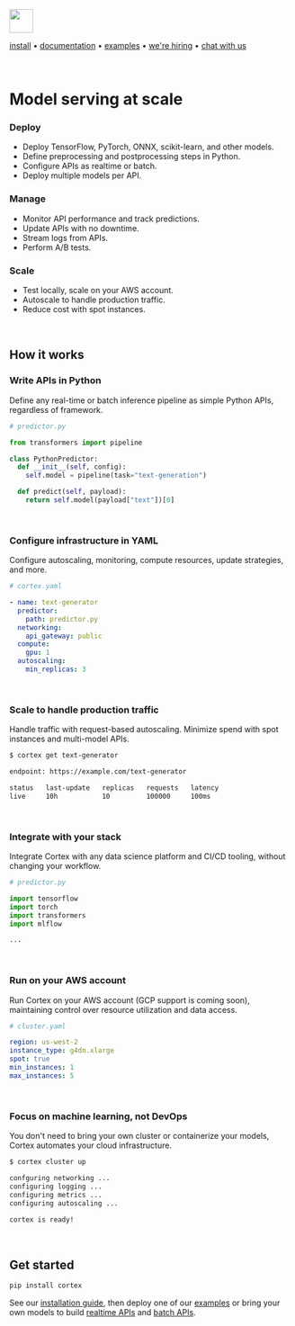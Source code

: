 <!-- Delete on release branches -->
<img src='https://s3-us-west-2.amazonaws.com/cortex-public/logo.png' height='42'>

<br>

<!-- Delete on release branches -->
<!-- CORTEX_VERSION_README_MINOR -->

[install](https://docs.cortex.dev/install) • [documentation](https://docs.cortex.dev) • [examples](https://github.com/cortexlabs/cortex/tree/0.21/examples) • [we're hiring](https://angel.co/cortex-labs-inc/jobs) • [chat with us](https://gitter.im/cortexlabs/cortex)

<br>

# Model serving at scale

### Deploy

* Deploy TensorFlow, PyTorch, ONNX, scikit-learn, and other models.
* Define preprocessing and postprocessing steps in Python.
* Configure APIs as realtime or batch.
* Deploy multiple models per API.

### Manage

* Monitor API performance and track predictions.
* Update APIs with no downtime.
* Stream logs from APIs.
* Perform A/B tests.

### Scale

* Test locally, scale on your AWS account.
* Autoscale to handle production traffic.
* Reduce cost with spot instances.

<br>

## How it works

### Write APIs in Python

Define any real-time or batch inference pipeline as simple Python APIs, regardless of framework.

```python
# predictor.py

from transformers import pipeline

class PythonPredictor:
  def __init__(self, config):
    self.model = pipeline(task="text-generation")

  def predict(self, payload):
    return self.model(payload["text"])[0]
```

<br>

### Configure infrastructure in YAML

Configure autoscaling, monitoring, compute resources, update strategies, and more.

```yaml
# cortex.yaml

- name: text-generator
  predictor:
    path: predictor.py
  networking:
    api_gateway: public
  compute:
    gpu: 1
  autoscaling:
    min_replicas: 3
```

<br>

### Scale to handle production traffic

Handle traffic with request-based autoscaling. Minimize spend with spot instances and multi-model APIs.

```bash
$ cortex get text-generator

endpoint: https://example.com/text-generator

status   last-update   replicas   requests   latency
live     10h           10         100000     100ms
```

<br>

### Integrate with your stack

Integrate Cortex with any data science platform and CI/CD tooling, without changing your workflow.

```python
# predictor.py

import tensorflow
import torch
import transformers
import mlflow

...
```

<br>

### Run on your AWS account

Run Cortex on your AWS account (GCP support is coming soon), maintaining control over resource utilization and data access.

```yaml
# cluster.yaml

region: us-west-2
instance_type: g4dn.xlarge
spot: true
min_instances: 1
max_instances: 5
```

<br>

### Focus on machine learning, not DevOps

You don't need to bring your own cluster or containerize your models, Cortex automates your cloud infrastructure.

```bash
$ cortex cluster up

confguring networking ...
configuring logging ...
configuring metrics ...
configuring autoscaling ...

cortex is ready!
```

<br>

## Get started

```bash
pip install cortex
```

<!-- CORTEX_VERSION_README_MINOR -->
See our [installation guide](https://docs.cortex.dev/install), then deploy one of our [examples](https://github.com/cortexlabs/cortex/tree/0.21/examples) or bring your own models to build [realtime APIs](https://docs.cortex.dev/deployments/realtime-api) and [batch APIs](https://docs.cortex.dev/deployments/batch-api).
